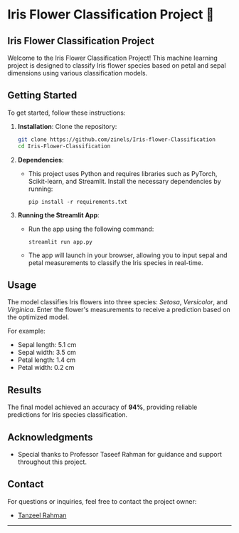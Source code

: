 # Iris Flower Classification Project 🌸

## Iris Flower Classification Project

Welcome to the Iris Flower Classification Project! This machine learning project is designed to classify Iris flower species based on petal and sepal dimensions using various classification models.

## Getting Started

To get started, follow these instructions:

1. **Installation**:
 Clone the repository:
   ```bash
   git clone https://github.com/zinels/Iris-flower-Classification
   cd Iris-Flower-Classification

2. **Dependencies**:
   - This project uses Python and requires libraries such as PyTorch, Scikit-learn, and Streamlit. Install the necessary dependencies by running:
     ```
     pip install -r requirements.txt
     ```

3. **Running the Streamlit App**:
   - Run the app using the following command:
     ```
     streamlit run app.py
     ```
   - The app will launch in your browser, allowing you to input sepal and petal measurements to classify the Iris species in real-time.

## Usage

The model classifies Iris flowers into three species: *Setosa*, *Versicolor*, and *Virginica*. Enter the flower's measurements to receive a prediction based on the optimized model.

For example:
- Sepal length: 5.1 cm
- Sepal width: 3.5 cm
- Petal length: 1.4 cm
- Petal width: 0.2 cm

## Results

The final model achieved an accuracy of **94%**, providing reliable predictions for Iris species classification.

## Acknowledgments

- Special thanks to Professor Taseef Rahman for guidance and support throughout this project.

## Contact

For questions or inquiries, feel free to contact the project owner:

- [Tanzeel Rahman](mailto:tanzeelr@usf.edu)

---
